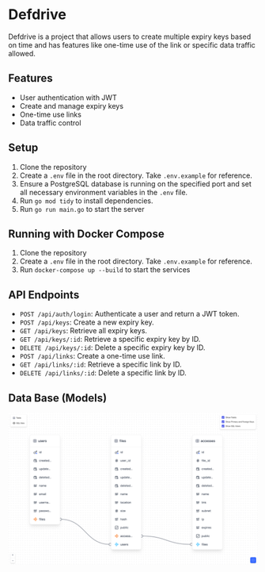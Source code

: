 # Defdrive

Defdrive is a project that allows users to create multiple expiry keys based on time and has features like one-time use of the link or specific data traffic allowed.

## Features

- User authentication with JWT
- Create and manage expiry keys
- One-time use links
- Data traffic control

## Setup

1. Clone the repository
2. Create a `.env` file in the root directory. Take `.env.example` for reference.
3. Ensure a PostgreSQL database is running on the specified port and set all necessary environment variables in the `.env` file.
4. Run `go mod tidy` to install dependencies.
5. Run `go run main.go` to start the server

## Running with Docker Compose

1. Clone the repository
2. Create a `.env` file in the root directory. Take `.env.example` for reference.
3. Run `docker-compose up --build` to start the services

## API Endpoints

- `POST /api/auth/login`: Authenticate a user and return a JWT token.
- `POST /api/keys`: Create a new expiry key.
- `GET /api/keys`: Retrieve all expiry keys.
- `GET /api/keys/:id`: Retrieve a specific expiry key by ID.
- `DELETE /api/keys/:id`: Delete a specific expiry key by ID.
- `POST /api/links`: Create a one-time use link.
- `GET /api/links/:id`: Retrieve a specific link by ID.
- `DELETE /api/links/:id`: Delete a specific link by ID.

## Data Base (Models)
<p align="center">
 <img src=".github/files/db.png" alt="DB model" />
</p>
